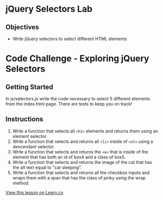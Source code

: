 # jQuery Selectors Lab

## Objectives
+ Write jQuery selectors to select different HTML elements

# Code Challenge - Exploring jQuery Selectors


## Getting Started
In js/selectors.js write the code necessary to select 5 different elements from the index.html page. There are tests to keep you on track!

## Instructions

1. Write a function that selects all `<h1>` elements and returns them using an element selector.
2. Write a function that selects and returns all `<li>` inside of `<ol>` using a descendant selector.
3. Write a function that selects and returns the `<a>` that is inside of the element that has both an id of box4 and a class of box5.
4. Write a function that selects and returns the image of the cat that has the alt text equal to "cat sleeping".
5. Write a function that selects and returns all the checkbox inputs and wraps them with a span that has the class of pinky using the wrap method.


<a href='https://learn.co/lessons/jQuery-selector-basics' data-visibility='hidden'>View this lesson on Learn.co</a>